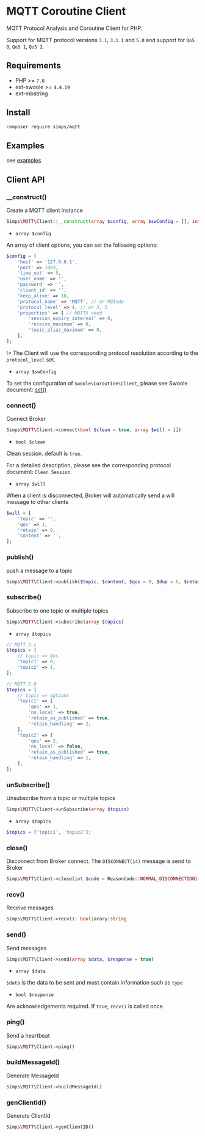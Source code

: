 # MQTT Coroutine Client

MQTT Protocol Analysis and Coroutine Client for PHP.

Support for MQTT protocol versions `3.1`, `3.1.1` and `5.0` and support for `QoS 0`, `QoS 1`, `QoS 2`.

## Requirements

* PHP >= `7.0`
* ext-swoole >= `4.4.19`
* ext-mbstring

## Install

```bash
composer require simps/mqtt
```

## Examples

see [examples](https://github.com/simps/mqtt/tree/master/examples)

## Client API

### __construct()

Create a MQTT client instance

```php
Simps\MQTT\Client::__construct(array $config, array $swConfig = [], int $type = SWOOLE_SOCK_TCP)
```

* `array $config`

An array of client options, you can set the following options:

```php
$config = [
    'host' => '127.0.0.1',
    'port' => 1883,
    'time_out' => 5,
    'user_name' => '',
    'password' => '',
    'client_id' => '',
    'keep_alive' => 10,
    'protocol_name' => 'MQTT', // or MQIsdp
    'protocol_level' => 4, // or 3, 5
    'properties' => [ // MQTT5 need
        'session_expiry_interval' => 0,
        'receive_maximum' => 0,
        'topic_alias_maximum' => 0,
    ],
];
```

!> The Client will use the corresponding protocol resolution according to the `protocol_level` set.

* `array $swConfig`

To set the configuration of `Swoole\Coroutine\Client`, please see Swoole document: [set()](https://www.swoole.co.uk/docs/modules/swoole-coroutine-client-set)

### connect()

Connect Broker

```php
Simps\MQTT\Client->connect(bool $clean = true, array $will = [])
```

* `bool $clean`

Clean session. default is `true`. 

For a detailed description, please see the corresponding protocol document: `Clean Session`.

* `array $will`

When a client is disconnected, Broker will automatically send a will message to other clients

```php
$will = [
    'topic' => '',
    'qos' => 1,
    'retain' => 0,
    'content' => '',
];
```

### publish()

push a message to a topic

```php
Simps\MQTT\Client->publish($topic, $content, $qos = 0, $dup = 0, $retain = 0, array $properties = [])
```

### subscribe()

Subscribe to one topic or multiple topics

```php
Simps\MQTT\Client->subscribe(array $topics)
```

* `array $topics`

```php
// MQTT 3.x
$topics = [
    // topic => Qos
    'topic1' => 0, 
    'topic2' => 1,
];

// MQTT 5.0
$topics = [
    // topic => options
    'topic1' => [
        'qos' => 1,
        'no_local' => true,
        'retain_as_published' => true,
        'retain_handling' => 2,
    ], 
    'topic2' => [
        'qos' => 2,
        'no_local' => false,
        'retain_as_published' => true,
        'retain_handling' => 1,
    ], 
];
```

### unSubscribe()

Unsubscribe from a topic or multiple topics

```php
Simps\MQTT\Client->unSubscribe(array $topics)
```

* `array $topics`

```php
$topics = ['topic1', 'topic2'];
```

### close()

Disconnect from Broker connect. The `DISCONNECT(14)` message is send to Broker

```php
Simps\MQTT\Client->close(int $code = ReasonCode::NORMAL_DISCONNECTION)
```

### recv()

Receive messages

```php
Simps\MQTT\Client->recv(): bool|arary|string
```

### send()

Send messages

```php
Simps\MQTT\Client->send(array $data, $response = true)
```

* `array $data`

`$data` is the data to be sent and must contain information such as `type`

* `bool $response`

Are acknowledgements required. If `true`, `recv()` is called once

### ping()

Send a heartbeat

```php
Simps\MQTT\Client->ping()
```

### buildMessageId()

Generate MessageId

```php
Simps\MQTT\Client->buildMessageId()
```

### genClientId()

Generate ClientId

```php
Simps\MQTT\Client->genClientID()
```
